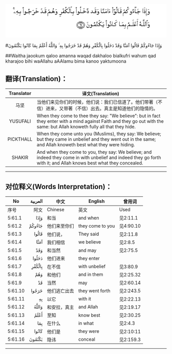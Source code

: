 ![005:061](images/005_061.gif)

#وَإِذَا جَاءُوكُمْ قَالُوا آمَنَّا وَقَدْ دَخَلُوا بِالْكُفْرِ وَهُمْ قَدْ خَرَجُوا بِهِ ۚ وَاللَّهُ أَعْلَمُ بِمَا كَانُوا يَكْتُمُونَ 

##Waitha jaookum qaloo amanna waqad dakhaloo bialkufri wahum qad kharajoo bihi waAllahu aAAlamu bima kanoo yaktumoona 

## 翻译(Translation)：

| Translator | 译文(Translation)                                            |
| :--------: | ------------------------------------------------------------ |
|    马坚    | 当他们来见你们的时候，他们说：我们已信道了。他们带著（不信）进来，又带著（不信）出去。真主是知道他们的隐情的。 |
|  YUSUFALI  | When they come to thee they say: "We believe": but in fact they enter with a mind against Faith and they go out with the same: but Allah knoweth fully all that they hide. |
| PICKTHALL  | When they come unto you (Muslims), they say: We believe; but they came in unbelief and they went out in the same; and Allah knoweth best what they were hiding. |
|   SHAKIR   | And when they come to you, they say: We believe; and indeed they come in with unbelief and indeed they go forth with it; and Allah knows best what they concealed. |

---

## 对位释义(Words Interpretation)：

| No   | العربية | 中文    | English | 曾用词 |
| ---- | ------: | ------- | ------- | ------ |
| 序号 |    阿文 | Chinese | 英文    | Used   |
| 5:61.1  | وَإِذَا   | 和当         | and when         | 见2:11.1  |
| 5:61.2  | جَاءُوكُمْ | 他们来至你们 | they come to you | 见4:90.10 |
| 5:61.3  | قَالُوا  | 他们说，     | They said        | 见2:11.8  |
| 5:61.4  | آمَنَّا   | 我们相信     | we believe       | 见2:8.5   |
| 5:61.5  | وَقَدْ    | 和当然       | and may          | 见2:75.5  |
| 5:61.6  | دَخَلُوا  | 他们进来     | they enter       |           |
| 5:61.7  | بِالْكُفْرِ | 在不信       | with unbelief    | 见3:80.9  |
| 5:61.8  | وَهُمْ    | 和他们       | and in them      | 见2:25.32 |
| 5:61.9  | قَدْ     | 当然         | may              | 见2:60.14 |
| 5:61.10 | خَرَجُوا  | 他们逃亡出去 | they went forth  | 见2:243.5 |
| 5:61.11 | بِهِ     | 以它         | with it          | 见2:22.13 |
| 5:61.12 | وَاللَّهُ  | 和安拉，真主 | and Allah        | 见2:19.17 |
| 5:61.13 | أَعْلَمُ   | 至知         | know best        | 见2:30.25 |
| 5:61.14 | بِمَا    | 在什么       | in what          | 见2:4.3   |
| 5:61.15 | كَانُوا  | 他们是       | they were        | 见2:10:11 |
| 5:61.16 | يَكْتُمُونَ | 隐讳         | conceal          | 见2:159.3 |

---
